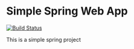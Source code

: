 # Simple Spring Web App
[![Build Status](https://travis-ci.com/prafullsranjan/simple-spring-webapp.svg?branch=1.0.0)](https://travis-ci.com/prafullsranjan/simple-spring-webapp)

This is a simple spring project
